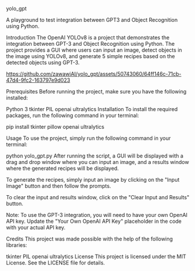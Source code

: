 yolo_gpt

A playground to test integration between GPT3 and Object Recognition using Python.

Introduction
The OpenAI YOLOv8 is a project that demonstrates the integration between GPT-3 and Object Recognition using Python. The project provides a GUI where users can input an image, detect objects in the image using YOLOv8, and generate 5 simple recipes based on the detected objects using GPT-3.


https://github.com/zawawiAI/yolo_gpt/assets/50743060/64ff146c-71cb-47d4-9fc2-163797e9d023




Prerequisites
Before running the project, make sure you have the following installed:

Python 3
tkinter
PIL
openai
ultralytics
Installation
To install the required packages, run the following command in your terminal:


pip install tkinter pillow openai ultralytics

Usage
To use the project, simply run the following command in your terminal:

python yolo_gpt.py
After running the script, a GUI will be displayed with a drag and drop window where you can input an image, and a results window where the generated recipes will be displayed.

To generate the recipes, simply input an image by clicking on the "Input Image" button and then follow the prompts.

To clear the input and results window, click on the "Clear Input and Results" button.

Note: To use the GPT-3 integration, you will need to have your own OpenAI API key. Update the "Your Own OpenAI API Key" placeholder in the code with your actual API key.

Credits
This project was made possible with the help of the following libraries:

tkinter
PIL
openai
ultralytics
License
This project is licensed under the MIT License. See the LICENSE file for details.
